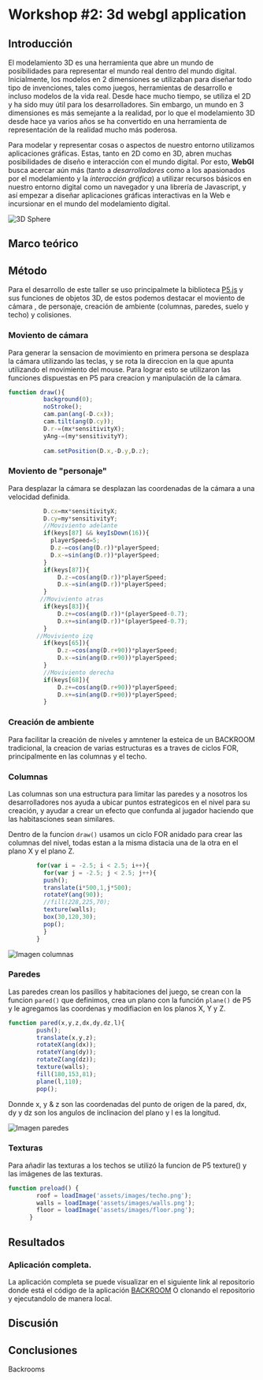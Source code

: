 # **Workshop #2: 3d webgl application**

## **Introducción**

El modelamiento 3D es una herramienta que abre un mundo de posibilidades para representar el mundo real dentro del mundo digital. Inicialmente, los modelos en 2 dimensiones se utilizaban para diseñar todo tipo de invenciones, tales como juegos, herramientas de desarrollo e incluso modelos de la vida real. Desde hace mucho tiempo, se utiliza el 2D y ha sido muy útil para los desarrolladores. Sin embargo, un mundo en 3 dimensiones es más semejante a la realidad, por lo que el modelamiento 3D desde hace ya varios años se ha convertido en una herramienta de representación de la realidad mucho más poderosa.

Para modelar y representar cosas o aspectos de nuestro entorno utilizamos aplicaciones gráficas. Estas, tanto en 2D como en 3D, abren muchas posibilidades de diseño e interacción con el mundo digital. Por esto, **WebGl** busca acercar aún más (tanto a *desarrolladores* como a los apasionados por el modelamiento y la *interacción gráfica*) a utilizar recursos básicos en nuestro entorno digital como un navegador y una librería de Javascript, y así empezar a diseñar aplicaciones gráficas interactivas en la Web e incursionar en el mundo del modelamiento digital.


![3D Sphere](https://i.imgur.com/SKVtRzn.gif)

## **Marco teórico**


## **Método**

Para el desarrollo de este taller se uso principalmete la biblioteca [P5.js](https://p5js.org/es/) y sus funciones de objetos 3D, de estos podemos destacar el moviento de cámara , de personaje, creación de ambiente (columnas, paredes, suelo y techo) y colisiones.

### **Moviento de cámara**
Para generar la sensacion de movimiento en primera persona se desplaza la cámara utilizando las teclas, y se rota la direccion en la que apunta utilizando el movimiento del mouse.
Para lograr esto se utilizaron las funciones dispuestas en P5 para creacion y manipulación de la cámara.
```javascript
function draw(){
          background(0);
          noStroke();
          cam.pan(ang(-D.cx));
          cam.tilt(ang(D.cy));
          D.r-=(mx*sensitivityX);
          yAng-=(my*sensitivityY);
         
          cam.setPosition(D.x,-D.y,D.z);
```


### **Moviento de "personaje"**
Para desplazar la cámara se desplazan las coordenadas de la cámara a una velocidad definida.
```javascript
          D.cx=mx*sensitivityX;
          D.cy=my*sensitivityY;
          //Moviviento adelante
          if(keys[87] && keyIsDown(16)){
            playerSpeed=5;
            D.z-=cos(ang(D.r))*playerSpeed;
            D.x-=sin(ang(D.r))*playerSpeed;
          }
          if(keys[87]){
              D.z-=cos(ang(D.r))*playerSpeed;
              D.x-=sin(ang(D.r))*playerSpeed;  
          }
         //Moviviento atras
          if(keys[83]){
              D.z+=cos(ang(D.r))*(playerSpeed-0.7);
              D.x+=sin(ang(D.r))*(playerSpeed-0.7);  
          }
        //Moviviento izq
          if(keys[65]){
              D.z-=cos(ang(D.r+90))*playerSpeed;
              D.x-=sin(ang(D.r+90))*playerSpeed;  
          }
          //Moviviento derecha
          if(keys[68]){
              D.z+=cos(ang(D.r+90))*playerSpeed;
              D.x+=sin(ang(D.r+90))*playerSpeed;  
          }

```



### **Creación de ambiente**

Para facilitar la creación de niveles y amntener la esteica de un BACKROOM tradicional, la creacion de varias estructuras es a traves de ciclos FOR, principalmente en las columnas y el techo.

### Columnas
Las columnas son una estructura para limitar las paredes y a nosotros los desarrolladores nos ayuda a ubicar puntos estrategicos en el nivel para su creación, y ayudar a crear un efecto que confunda al jugador haciendo que las habitasciones sean similares.

Dentro de la funcion `draw()` usamos un ciclo FOR anidado para crear las columnas del nivel, todas estan a la misma distacia una de la otra en el plano X y el plano Z.

```javascript
        for(var i = -2.5; i < 2.5; i++){
          for(var j = -2.5; j < 2.5; j++){
          push();
          translate(i*500,1,j*500);
          rotateY(ang(90));
          //fill(228,225,70);
          texture(walls);
          box(30,120,30);
          pop();
          }
        }
```
![Imagen columnas](https://imgur.com/a/0urxtRi)

### Paredes
Las paredes crean los pasillos y habitaciones del juego, se crean con la funcion `pared()` que definimos, crea un plano con la función `plane()` de P5 y le agregamos las coordenas y modifiacion en los planos X, Y y Z.

```javascript
function pared(x,y,z,dx,dy,dz,l){
        push();
        translate(x,y,z);
        rotateX(ang(dx));
        rotateY(ang(dy));
        rotateZ(ang(dz));
        texture(walls);
        fill(180,153,81);
        plane(l,110);
        pop();
```
Donnde x, y & z son las coordenadas del punto de origen de la pared, dx, dy y dz son los angulos de inclinacion del plano y l es la longitud.

![Imagen paredes](https://imgur.com/Q5VXvHQ)

### Texturas
Para añadir las texturas a los techos se utilizó la funcion de P5 texture() y las imágenes de las texturas.
```javascript
function preload() {
        roof = loadImage('assets/images/techo.png');
        walls = loadImage('assets/images/walls.png');
        floor = loadImage('assets/images/floor.png');
      }
```

## **Resultados**

### Aplicación completa.
La aplicación completa se puede visualizar en el siguiente link al repositorio donde está el código de la aplicación [BACKROOM](https://sansanchezmo.github.io/BACKROOM/)
O clonando el repositorio y ejecutandolo de manera local.


## **Discusión**



## **Conclusiones**
Backrooms


